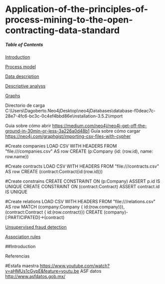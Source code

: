 # Application-of-the-principles-of-process-mining-to-the-open-contracting-data-standard

##### Table of Contents  
[Introduction](#introduction)  

[Process model](#process)

[Data description](#data)

[Descriptive analyss](#descriptive)

[Graphs](#graphs)

Directorio de carga
C:\Users\Dagoberto\.Neo4jDesktop\neo4jDatabases\database-f0deac7c-28e7-4fc6-bc3c-0c4ef4bbd86e\installation-3.5.2\import

Guia sobre cómo abrir
https://medium.com/neo4j/neo4j-get-off-the-ground-in-30min-or-less-3a226a0d48b1
Guía sobre cómo cargar
https://neo4j.com/graphgist/importing-csv-files-with-cypher

#Create companies
LOAD CSV WITH HEADERS FROM "file:///companies.csv" AS row
CREATE (p:Company {id: (row.id), name: row.name})

#Create contracts
LOAD CSV WITH HEADERS FROM "file:///contracts.csv" AS row
CREATE (contract:Contract{id:(row.id)})

#Create constrains
CREATE CONSTRAINT ON (p:Company) ASSERT p.id IS UNIQUE
CREATE CONSTRAINT ON (contract:Contract) ASSERT contract.id IS UNIQUE

#Create relations
LOAD CSV WITH HEADERS FROM "file:///relations.csv" AS row
MATCH (company:Company { id:(row.company)}),(contract:Contract { id:(row.contract)})
CREATE (company)-[:PARTICIPATED]->(contract)


[Unsupervised fraud detection](#unsupervised)

[Association rules](#association)

    
<a name="introduction"/>
##Introduction





Referencias

#Estafa maestra
https://www.youtube.com/watch?v=aHMUs1cGypE&feature=youtu.be
ASF datos
http://www.asfdatos.gob.mx/
